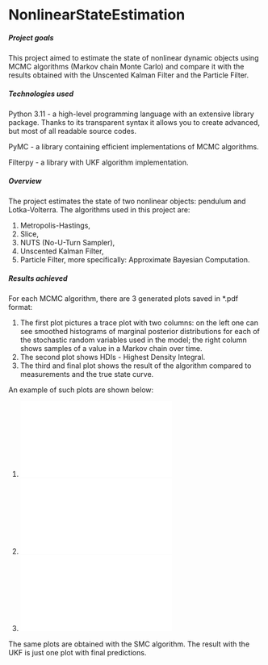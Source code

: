# NonlinearStateEstimation


##### Project goals

This project aimed to estimate the state of nonlinear dynamic objects using MCMC algorithms (Markov chain Monte Carlo) and compare it with the results obtained with the Unscented Kalman Filter and the Particle Filter.

##### Technologies used
Python 3.11 - a high-level programming language with an extensive library package. Thanks to its
transparent syntax it allows you to create advanced, but most of all readable source codes.

PyMC - a library containing efficient implementations of MCMC algorithms.

Filterpy - a library with UKF algorithm implementation.


##### Overview

The project estimates the state of two nonlinear objects: pendulum and Lotka-Volterra. The algorithms used in this project are:

1. Metropolis-Hastings,
2. Slice,
3. NUTS (No-U-Turn Sampler),
4. Unscented Kalman Filter,
5. Particle Filter, more specifically: Approximate Bayesian Computation.


##### Results achieved

For each MCMC algorithm, there are 3 generated plots saved in *.pdf format:
1. The first plot pictures a trace plot with two columns: on the left one can see smoothed histograms of marginal posterior distributions for each of the stochastic random variables used in the model; the right column shows samples of a value in a Markov chain over time. 
2. The second plot shows HDIs - Highest Density Integral.
3. The third and final plot shows the result of the algorithm compared to measurements and the true state curve.


An example of such plots are shown below:

1. ![](obj2_trace_nuts.pdf)
2. ![](obj2_posterior_nuts.pdf)
3. ![](obj2_nuts_predictions.pdf)


The same plots are obtained with the SMC algorithm. 
The result with the UKF is just one plot with final predictions.
